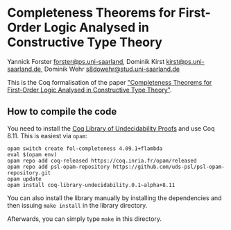 # Completeness Theorems for First-Order Logic Analysed in Constructive Type Theory

Yannick Forster <forster@ps.uni-saarland>, Dominik Kirst <kirst@ps.uni-saarland.de>, Dominik Wehr <s8dowehr@stud.uni-saarland.de>

This is the Coq formalisation of the paper ["Completeness Theorems for First-Order Logic Analysed in Constructive Type Theory"](https://www.ps.uni-saarland.de/extras/fol-undec/).

## How to compile the code

You need to install the [Coq Library of Undecidability Proofs](https://github.com/uds-psl/coq-library-undecidability/) and use Coq 8.11. This is easiest via `opam`:

``` shell
opam switch create fol-completeness 4.09.1+flambda
eval $(opam env)
opam repo add coq-released https://coq.inria.fr/opam/released
opam repo add psl-opam-repository https://github.com/uds-psl/psl-opam-repository.git
opam update
opam install coq-library-undecidability.0.1~alpha+8.11
```

You can also install the library manually by installing the dependencies and then issuing `make install` in the library directory.

Afterwards, you can simply type `make` in this directory.
